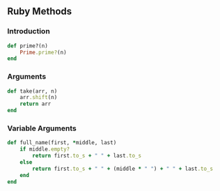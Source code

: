 ---
---
## Ruby Methods

### Introduction
```ruby
def prime?(n)
    Prime.prime?(n)
end
```

### Arguments
```ruby
def take(arr, n)
    arr.shift(n)
    return arr
end
```

<!--break-->

### Variable Arguments
```ruby
def full_name(first, *middle, last)
    if middle.empty?
        return first.to_s + " " + last.to_s
    else
        return first.to_s + " " + (middle * " ") + " " + last.to_s
    end
end
```
